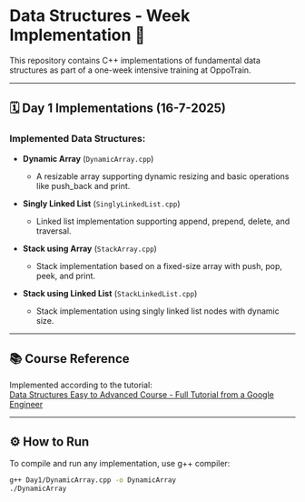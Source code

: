
# Data Structures - Week Implementation 🚀

This repository contains C++ implementations of fundamental data structures as part of a one-week intensive training at OppoTrain.

---

## 🗓️ Day 1 Implementations (16-7-2025)

### Implemented Data Structures:
- **Dynamic Array** (`DynamicArray.cpp`)  
  - A resizable array supporting dynamic resizing and basic operations like push_back and print.
  
- **Singly Linked List** (`SinglyLinkedList.cpp`)  
  - Linked list implementation supporting append, prepend, delete, and traversal.
  
- **Stack using Array** (`StackArray.cpp`)  
  - Stack implementation based on a fixed-size array with push, pop, peek, and print.
  
- **Stack using Linked List** (`StackLinkedList.cpp`)  
  - Stack implementation using singly linked list nodes with dynamic size.

---

## 📚 Course Reference

Implemented according to the tutorial:  
[Data Structures Easy to Advanced Course - Full Tutorial from a Google Engineer](https://www.youtube.com/watch?v=RBSGKlAvoiM)

---

## ⚙️ How to Run

To compile and run any implementation, use g++ compiler:

```bash
g++ Day1/DynamicArray.cpp -o DynamicArray
./DynamicArray
